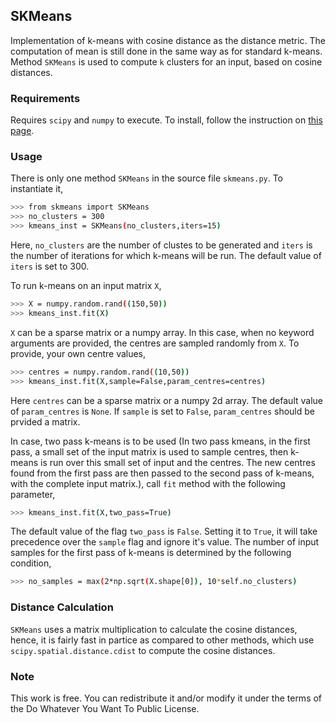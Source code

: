 ## SKMeans

Implementation of k-means with cosine distance as the distance metric. The computation of mean is still done in the same way as for standard k-means. Method `SKMeans` is used to compute `k` clusters for an input, based on cosine distances.

### Requirements

Requires `scipy` and `numpy` to execute. To install, follow the instruction on [this page](https://www.scipy.org/install.html).

### Usage

There is only one method `SKMeans` in the source file `skmeans.py`. To instantiate it, 

```bash
>>> from skmeans import SKMeans
>>> no_clusters = 300
>>> kmeans_inst = SKMeans(no_clusters,iters=15)
```

Here, `no_clusters` are the number of clustes to be generated and `iters` is the number of iterations for which k-means will be run. The default value of `iters` is set to 300.

To run k-means on an input matrix `X`,

```bash
>>> X = numpy.random.rand((150,50))
>>> kmeans_inst.fit(X)
```

`X` can be a sparse matrix or a numpy array. In this case, when no keyword arguments are provided, the centres are sampled randomly from `X`. To provide, your own centre values,

```bash
>>> centres = numpy.random.rand((10,50))
>>> kmeans_inst.fit(X,sample=False,param_centres=centres)
``` 

Here `centres` can be a sparse matrix or a numpy 2d array. The default value of `param_centres` is `None`. If `sample` is set to `False`, `param_centres` should be prvided a matrix.

In case, two pass k-means is to be used (In two pass kmeans, in the first pass, a small set of the input matrix is used to sample centres, then k-means is run over this small set of input and the centres. The new centres found from the first pass are then passed to the second pass of k-means, with the complete input matrix.), call `fit` method with the following parameter,

```bash
>>> kmeans_inst.fit(X,two_pass=True)
```

The default value of the flag `two_pass` is `False`. Setting it to `True`, it will take precedence over the `sample` flag and ignore it's value. The number of input samples for the first pass of k-means is determined by the following condition,

```bash
>>> no_samples = max(2*np.sqrt(X.shape[0]), 10*self.no_clusters)
```

### Distance Calculation

`SKMeans` uses a matrix multiplication to calculate the cosine distances, hence, it is fairly fast in partice as compared to other methods, which use `scipy.spatial.distance.cdist` to compute the cosine distances.

### Note

This work is free. You can redistribute it and/or modify it under the terms of the Do Whatever You Want To Public License.